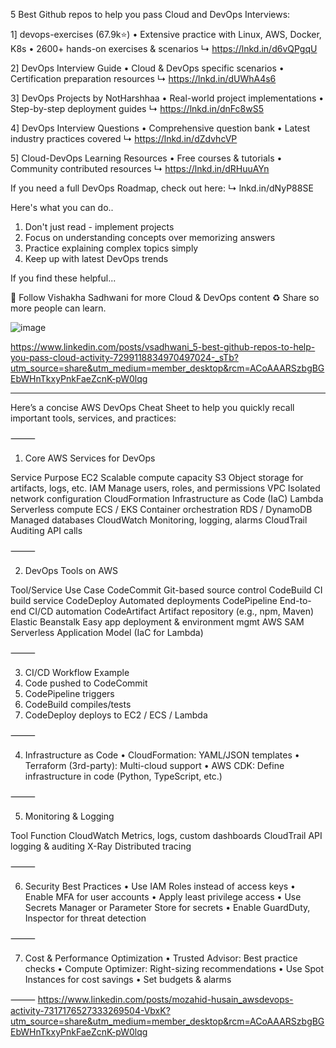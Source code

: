 5 Best Github repos to help you pass Cloud and DevOps Interviews:

1] devops-exercises (67.9k⭐)
• Extensive practice with Linux, AWS, Docker, K8s
• 2600+ hands-on exercises & scenarios
↳ https://lnkd.in/d6vQPgqU

2] DevOps Interview Guide 
• Cloud & DevOps specific scenarios
• Certification preparation resources
↳ https://lnkd.in/dUWhA4s6

3] DevOps Projects by NotHarshhaa
• Real-world project implementations
• Step-by-step deployment guides
↳ https://lnkd.in/dnFc8wS5

4] DevOps Interview Questions
• Comprehensive question bank
• Latest industry practices covered
↳ https://lnkd.in/dZdvhcVP

5] Cloud-DevOps Learning Resources
• Free courses & tutorials
• Community contributed resources
↳ https://lnkd.in/dRHuuAYn

If you need a full DevOps Roadmap, check out here:
↳ lnkd.in/dNyP88SE

Here's what you can do..
1) Don't just read - implement projects
2) Focus on understanding concepts over memorizing answers
3) Practice explaining complex topics simply
4) Keep up with latest DevOps trends

If you find these helpful...

🔔 Follow Vishakha Sadhwani for more Cloud & DevOps content
♻️ Share so more people can learn.

![image](https://github.com/user-attachments/assets/7cd2c2e1-8f2d-4afb-8fd1-4b85d109263c)


https://www.linkedin.com/posts/vsadhwani_5-best-github-repos-to-help-you-pass-cloud-activity-7299118834970497024-_sTb?utm_source=share&utm_medium=member_desktop&rcm=ACoAAARSzbgBGEbWHnTkxyPnkFaeZcnK-pW0lqg

*******************


Here’s a concise AWS DevOps Cheat Sheet to help you quickly recall important tools, services, and practices:

⸻

1. Core AWS Services for DevOps

Service Purpose
EC2 Scalable compute capacity
S3 Object storage for artifacts, logs, etc.
IAM Manage users, roles, and permissions
VPC Isolated network configuration
CloudFormation Infrastructure as Code (IaC)
Lambda Serverless compute
ECS / EKS Container orchestration
RDS / DynamoDB Managed databases
CloudWatch Monitoring, logging, alarms
CloudTrail Auditing API calls



⸻

2. DevOps Tools on AWS

Tool/Service Use Case
CodeCommit Git-based source control
CodeBuild CI build service
CodeDeploy Automated deployments
CodePipeline End-to-end CI/CD automation
CodeArtifact Artifact repository (e.g., npm, Maven)
Elastic Beanstalk Easy app deployment & environment mgmt
AWS SAM Serverless Application Model (IaC for Lambda)



⸻

3. CI/CD Workflow Example
 1. Code pushed to CodeCommit
 2. CodePipeline triggers
 3. CodeBuild compiles/tests
 4. CodeDeploy deploys to EC2 / ECS / Lambda

⸻

4. Infrastructure as Code
 • CloudFormation: YAML/JSON templates
 • Terraform (3rd-party): Multi-cloud support
 • AWS CDK: Define infrastructure in code (Python, TypeScript, etc.)

⸻

5. Monitoring & Logging

Tool Function
CloudWatch Metrics, logs, custom dashboards
CloudTrail API logging & auditing
X-Ray Distributed tracing



⸻

6. Security Best Practices
 • Use IAM Roles instead of access keys
 • Enable MFA for user accounts
 • Apply least privilege access
 • Use Secrets Manager or Parameter Store for secrets
 • Enable GuardDuty, Inspector for threat detection

⸻

7. Cost & Performance Optimization
 • Trusted Advisor: Best practice checks
 • Compute Optimizer: Right-sizing recommendations
 • Use Spot Instances for cost savings
 • Set budgets & alarms

⸻
https://www.linkedin.com/posts/mozahid-husain_awsdevops-activity-7317176527333269504-VbxK?utm_source=share&utm_medium=member_desktop&rcm=ACoAAARSzbgBGEbWHnTkxyPnkFaeZcnK-pW0lqg


